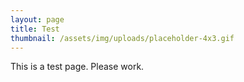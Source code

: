 ```yaml
---
layout: page
title: Test
thumbnail: /assets/img/uploads/placeholder-4x3.gif
---
```

This is a test page. Please work. 
